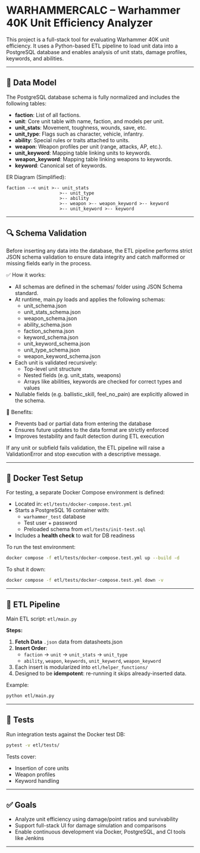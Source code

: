 # WARHAMMERCALC – Warhammer 40K Unit Efficiency Analyzer

This project is a full-stack tool for evaluating Warhammer 40K unit efficiency. It uses a Python-based ETL pipeline to load unit data into a PostgreSQL database and enables analysis of unit stats, damage profiles, keywords, and abilities.

---

## 🧱 Data Model

The PostgreSQL database schema is fully normalized and includes the following tables:

- **faction**: List of all factions.
- **unit**: Core unit table with name, faction, and models per unit.
- **unit_stats**: Movement, toughness, wounds, save, etc.
- **unit_type**: Flags such as character, vehicle, infantry.
- **ability**: Special rules or traits attached to units.
- **weapon**: Weapon profiles per unit (range, attacks, AP, etc.).
- **unit_keyword**: Mapping table linking units to keywords.
- **weapon_keyword**: Mapping table linking weapons to keywords.
- **keyword**: Canonical set of keywords.

ER Diagram (Simplified):
```
faction --< unit >-- unit_stats
                    >-- unit_type
                    >-- ability
                    >-- weapon >-- weapon_keyword >-- keyword
                    >-- unit_keyword >-- keyword
```

---

## 🔍 Schema Validation

Before inserting any data into the database, the ETL pipeline performs strict JSON schema validation to ensure data integrity and catch malformed or missing fields early in the process.

✅ How it works:
- All schemas are defined in the schemas/ folder using JSON Schema standard.
- At runtime, main.py loads and applies the following schemas:
    - unit_schema.json
    - unit_stats_schema.json
    - weapon_schema.json
    - ability_schema.json
    - faction_schema.json
    - keyword_schema.json
    - unit_keyword_schema.json
    - unit_type_schema.json
    - weapon_keyword_schema.json
- Each unit is validated recursively:
    - Top-level unit structure
    - Nested fields (e.g. unit_stats, weapons)
    - Arrays like abilities, keywords are checked for correct types and values
- Nullable fields (e.g. ballistic_skill, feel_no_pain) are explicitly allowed in the schema.

🧪 Benefits:
- Prevents bad or partial data from entering the database
- Ensures future updates to the data format are strictly enforced
- Improves testability and fault detection during ETL execution

If any unit or subfield fails validation, the ETL pipeline will raise a ValidationError and stop execution with a descriptive message.

---

## 🐳 Docker Test Setup

For testing, a separate Docker Compose environment is defined:

- Located in: `etl/tests/docker-compose.test.yml`
- Starts a PostgreSQL 16 container with:
  - `warhammer_test` database
  - Test user + password
  - Preloaded schema from `etl/tests/init-test.sql`
- Includes a **health check** to wait for DB readiness

To run the test environment:

```bash
docker compose -f etl/tests/docker-compose.test.yml up --build -d
```

To shut it down:

```bash
docker compose -f etl/tests/docker-compose.test.yml down -v
```

---

## 🔄 ETL Pipeline

Main ETL script: `etl/main.py`

**Steps:**
1. **Fetch Data** `.json` data from datasheets.json
2. **Insert Order**:
   - `faction` → `unit` → `unit_stats` → `unit_type`
   - `ability`, `weapon`, `keywords`, `unit_keyword`, `weapon_keyword`
3. Each insert is modularized into `etl/helper_functions/`
4. Designed to be **idempotent**: re-running it skips already-inserted data.

Example:

```bash
python etl/main.py
```

---

## 🧪 Tests

Run integration tests against the Docker test DB:

```bash
pytest -v etl/tests/
```

Tests cover:
- Insertion of core units
- Weapon profiles
- Keyword handling


---

## ✅ Goals

- Analyze unit efficiency using damage/point ratios and survivability
- Support full-stack UI for damage simulation and comparisons
- Enable continuous development via Docker, PostgreSQL, and CI tools like Jenkins

---